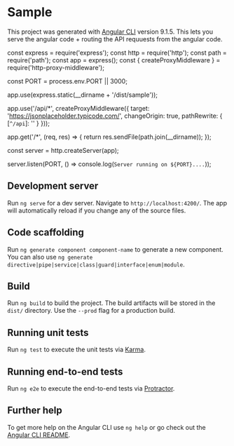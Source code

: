 # Sample

This project was generated with [Angular CLI](https://github.com/angular/angular-cli) version 9.1.5.
This lets you serve the angular code + routing the API requuests from the angular code.

const express = require('express');
const http = require('http');
const path = require('path');
const app = express();
const { createProxyMiddleware } = require('http-proxy-middleware');

const PORT = process.env.PORT || 3000;

app.use(express.static(\_\_dirname + '/dist/sample'));

app.use('/api/\*', createProxyMiddleware({
target: 'https://jsonplaceholder.typicode.com/', changeOrigin: true, pathRewrite: {
[`^/api`]: ''
}
}));

app.get('/\*', (req, res) => {
return res.sendFile(path.join(\_\_dirname));
});

const server = http.createServer(app);

server.listen(PORT, () => console.log(`Server running on ${PORT}....`));

## Development server

Run `ng serve` for a dev server. Navigate to `http://localhost:4200/`. The app will automatically reload if you change any of the source files.

## Code scaffolding

Run `ng generate component component-name` to generate a new component. You can also use `ng generate directive|pipe|service|class|guard|interface|enum|module`.

## Build

Run `ng build` to build the project. The build artifacts will be stored in the `dist/` directory. Use the `--prod` flag for a production build.

## Running unit tests

Run `ng test` to execute the unit tests via [Karma](https://karma-runner.github.io).

## Running end-to-end tests

Run `ng e2e` to execute the end-to-end tests via [Protractor](http://www.protractortest.org/).

## Further help

To get more help on the Angular CLI use `ng help` or go check out the [Angular CLI README](https://github.com/angular/angular-cli/blob/master/README.md).
